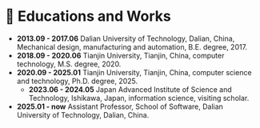 # 📖 Educations and Works
- **2013.09 - 2017.06**    Dalian University of Technology, Dalian, China, Mechanical design, manufacturing and automation, B.E. degree, 2017. 
- **2018.09 - 2020.06**    Tianjin University, Tianjin, China, computer technology, M.S. degree, 2020.
- **2020.09 - 2025.01**    Tianjin University, Tianjin, China, computer science and technology, Ph.D. degree, 2025.
  - **2023.06 - 2024.05**    Japan Advanced Institute of Science and Technology, Ishikawa, Japan, information science, visiting scholar.
- **2025.01 - now** Assistant Professor, School of Software, Dalian University of Technology, Dalian, China.
